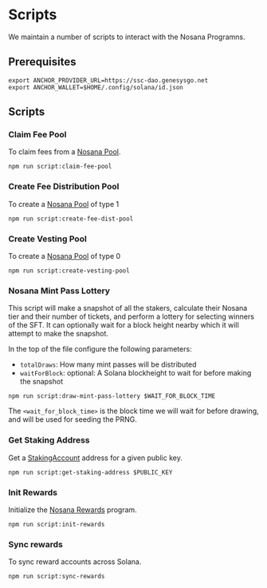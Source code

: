 # Scripts

We maintain a number of scripts to interact with the Nosana Programns.

## Prerequisites

```shell
export ANCHOR_PROVIDER_URL=https://ssc-dao.genesysgo.net
export ANCHOR_WALLET=$HOME/.config/solana/id.json
```

## Scripts

### Claim Fee Pool

To claim fees from a [Nosana Pool](https://docs.nosana.io/programs/pools.html).

```shell
npm run script:claim-fee-pool
```

### Create Fee Distribution Pool

To create a [Nosana Pool](https://docs.nosana.io/programs/pools.html) of type 1

```shell
npm run script:create-fee-dist-pool
```

### Create Vesting Pool

To create a [Nosana Pool](https://docs.nosana.io/programs/pools.html) of type 0

```shell
npm run script:create-vesting-pool
```

### Nosana Mint Pass Lottery

This script will make a snapshot of all the stakers, calculate their
Nosana tier and their number of tickets, and perform a lottery for
selecting winners of the SFT. It can optionally wait for a block
height nearby which it will attempt to make the snapshot.

In the top of the file configure the following parameters:

- `totalDraws`: How many mint passes will be distributed
- `waitForBlock`: optional: A Solana blockheight to wait for before making the snapshot

```shell
npm run script:draw-mint-pass-lottery $WAIT_FOR_BLOCK_TIME
```

The `<wait_for_block_time>` is the block time we will wait for before
drawing, and will be used for seeding the PRNG.

### Get Staking Address

Get a [StakingAccount](https://docs.nosana.io/programs/staking.html#stake-account) address for a given public key.

```shell
npm run script:get-staking-address $PUBLIC_KEY
```

### Init Rewards

Initialize the [Nosana Rewards](https://docs.nosana.io/programs/rewards.html) program.

```shell
npm run script:init-rewards
```

### Sync rewards

To sync reward accounts across Solana.

```shell
npm run script:sync-rewards
```
